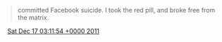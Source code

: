 > committed Facebook suicide\. I took the red pill, and broke free from the matrix\.

<img src="../../media/tweet.ico" width="12" /> [Sat Dec 17 03:11:54 +0000 2011](https://twitter.com/DromerDenker/status/147876646760890368)